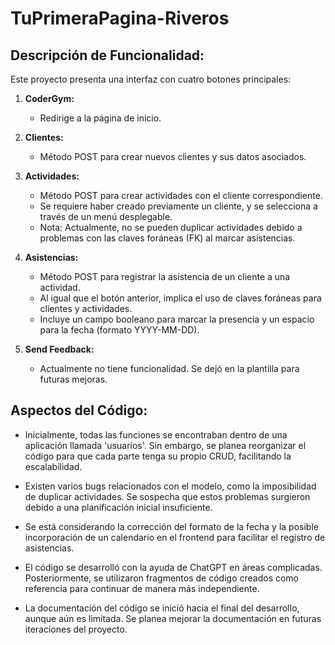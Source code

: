 # TuPrimeraPagina-Riveros

## Descripción de Funcionalidad:

Este proyecto presenta una interfaz con cuatro botones principales:

1. **CoderGym:**
    - Redirige a la página de inicio.

2. **Clientes:**
    - Método POST para crear nuevos clientes y sus datos asociados.

3. **Actividades:**
    - Método POST para crear actividades con el cliente correspondiente.
    - Se requiere haber creado previamente un cliente, y se selecciona a través de un menú desplegable.
    - Nota: Actualmente, no se pueden duplicar actividades debido a problemas con las claves foráneas (FK) al marcar asistencias.

4. **Asistencias:**
    - Método POST para registrar la asistencia de un cliente a una actividad.
    - Al igual que el botón anterior, implica el uso de claves foráneas para clientes y actividades.
    - Incluye un campo booleano para marcar la presencia y un espacio para la fecha (formato YYYY-MM-DD).

5. **Send Feedback:**
    - Actualmente no tiene funcionalidad. Se dejó en la plantilla para futuras mejoras.

## Aspectos del Código:

- Inicialmente, todas las funciones se encontraban dentro de una aplicación llamada 'usuarios'. Sin embargo, se planea reorganizar el código para que cada parte tenga su propio CRUD, facilitando la escalabilidad.

- Existen varios bugs relacionados con el modelo, como la imposibilidad de duplicar actividades. Se sospecha que estos problemas surgieron debido a una planificación inicial insuficiente.

- Se está considerando la corrección del formato de la fecha y la posible incorporación de un calendario en el frontend para facilitar el registro de asistencias.

- El código se desarrolló con la ayuda de ChatGPT en áreas complicadas. Posteriormente, se utilizaron fragmentos de código creados como referencia para continuar de manera más independiente.

- La documentación del código se inició hacia el final del desarrollo, aunque aún es limitada. Se planea mejorar la documentación en futuras iteraciones del proyecto.
